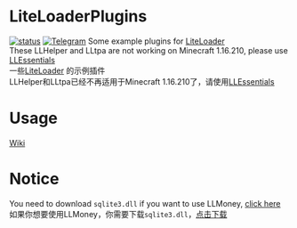 # LiteLoaderPlugins
<a href="https://github.com/LiteLDev/LiteLoaderPlugins/actions">![status](https://img.shields.io/github/workflow/status/LiteLDev/LiteLoaderPlugins/Build%20LiteLoaderKit?style=for-the-badge)</a>
<a href="https://t.me/liteloader">![Telegram](https://img.shields.io/badge/telegram-LiteLoader-%232CA5E0?style=for-the-badge&logo=Telegram)</a>
Some example plugins for [LiteLoader](https://github.com/LiteLDev/BDSLiteLoader)  
These LLHelper and LLtpa are not working on Minecraft 1.16.210, please use [LLEssentials](https://l.sakuralo.top/resources/llessentials-1-16-200.9/)  
一些[LiteLoader](https://github.com/LiteLDev/BDSLiteLoader)  的示例插件  
LLHelper和LLtpa已经不再适用于Minecraft 1.16.210了，请使用[LLEssentials](https://l.sakuralo.top/resources/llessentials-1-16-200.9/)

# Usage
[Wiki](https://github.com/LiteLDev/LiteLoaderPlugins/wiki)

# Notice
You need to download `sqlite3.dll` if you want to use LLMoney, [click here](https://sqlite.org/2021/sqlite-dll-win64-x64-3340100.zip)  
如果你想要使用LLMoney，你需要下载`sqlite3.dll`，[点击下载](https://sqlite.org/2021/sqlite-dll-win64-x64-3340100.zip)